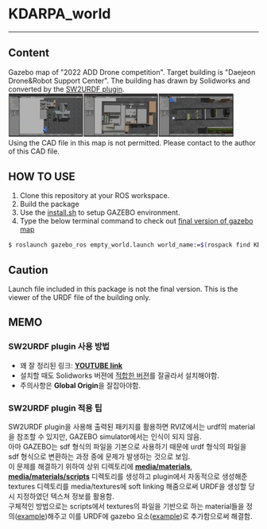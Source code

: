 # KDARPA_world
-----
## Content
 Gazebo map of "2022 ADD Drone competition". Target building is "Daejeon Drone&Robot Support Center". The building has drawn by Solidworks and converted by the [SW2URDF plugin](http://wiki.ros.org/sw_urdf_exporter).    
 <img src="pics/top_view.png" width="30%" height="30%" title="Top View" alt="Top View"></img><img src="pics/top_indoor.png" width="30%" height="30%" title="Indoor View" alt="Indoor View"></img></img><img src="pics/top_outdoor.png" width="30%" height="30%" title="Outdoor View" alt="Outdoor View"></img>   
 Using the CAD file in this map is not permitted. Please contact to the author of this CAD file.   

## HOW TO USE
1. Clone this repository at your ROS workspace.
2. Build the package
3. Use the [install.sh](/install.sh) to setup GAZEBO environment.
4. Type the below terminal command to check out [final version of gazebo map](/worlds/final_kdarpa.world)
  ```bash
  $ roslaunch gazebo_ros empty_world.launch world_name:=$(rospack find KDARPA)/worlds/final_kdarpa.world
  ```

## Caution
 Launch file included in this package is not the final version. This is the viewer of the URDF file of the building only.
 
 
 ## MEMO
 ### SW2URDF plugin 사용 방법
 * 꽤 잘 정리된 링크: [**YOUTUBE link**](https://www.youtube.com/watch?v=OSL-zqw4cXs&t=285s)   
 * 설치할 때도 Solidworks 버젼에 [적합한 버젼](https://github.com/ros/solidworks_urdf_exporter/tags)를 잘골라서 설치해야함.   
 * 주의사항은 **Global Origin**을 잘잡아야함.
 ### SW2URDF plugin 적용 팁
  SW2URDF plugin을 사용해 출력된 패키지를 활용하면 RVIZ에서는 urdf의 material을 참조할 수 있지만, GAZEBO simulator에서는 인식이 되지 않음.   
  아마 GAZEBO는 sdf 형식의 파일을 기본으로 사용하기 때문에 urdf 형식의 파일을 sdf 형식으로 변환하는 과정 중에 문제가 발생하는 것으로 보임.   
  이 문제를 해결하기 위하여 상위 디렉토리에 [**media/materials**](/media/materials), [**media/materials/scripts**](/media/materials/scripts) 디렉토리를 생성하고 plugin에서 자동적으로 생성해준 textures 디렉토리를 media/textures에 soft linking 해줌으로써 URDF을 생성할 당시 지정하였던 텍스쳐 정보를 활용함.   
  구체적인 방법으로는 scripts에서 textures의 파일을 기반으로 하는 material들을 정의([example](/media/materials/scripts/paint.material))해주고 이를 URDF에 gazebo 요소([example](/urdf/KDARPA.urdf#L1969))로 추가함으로써 해결함.   
